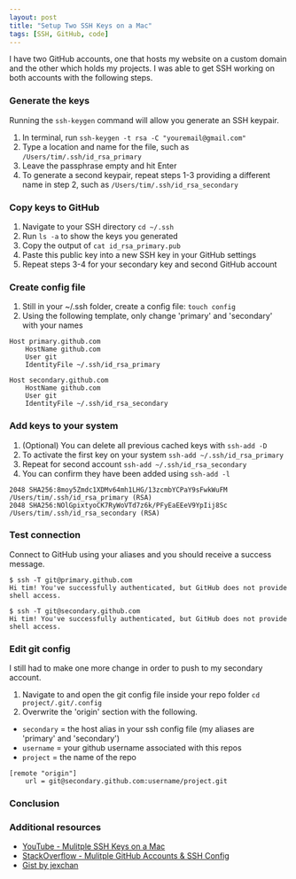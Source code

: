 ```yaml
---
layout: post
title: "Setup Two SSH Keys on a Mac"
tags: [SSH, GitHub, code]
---
```


I have two GitHub accounts, one that hosts my website on a custom domain and the other which holds my projects. I was able to get SSH working on both accounts with the following steps.

### Generate the keys

Running the `ssh-keygen` command will allow you generate an SSH keypair.

1. In terminal, run `ssh-keygen -t rsa -C "youremail@gmail.com"`
2. Type a location and name for the file, such as `/Users/tim/.ssh/id_rsa_primary`
3. Leave the passphrase empty and hit Enter
4. To generate a second keypair, repeat steps 1-3 providing a different name in step 2, such as `/Users/tim/.ssh/id_rsa_secondary`

### Copy keys to GitHub

1. Navigate to your SSH directory `cd ~/.ssh`
2. Run `ls -a` to show the keys you generated
3. Copy the output of `cat id_rsa_primary.pub`
4. Paste this public key into a new SSH key in your GitHub settings
5. Repeat steps 3-4 for your secondary key and second GitHub account

### Create config file

1. Still in your ~/.ssh folder, create a config file: `touch config`
2. Using the following template, only change 'primary' and 'secondary' with your names

```
Host primary.github.com
	HostName github.com
	User git
	IdentityFile ~/.ssh/id_rsa_primary

Host secondary.github.com
	HostName github.com
	User git
	IdentityFile ~/.ssh/id_rsa_secondary
```

### Add keys to your system

1. (Optional) You can delete all previous cached keys with `ssh-add -D`
2. To activate the first key on your system `ssh-add ~/.ssh/id_rsa_primary`
3. Repeat for second account `ssh-add ~/.ssh/id_rsa_secondary`
4. You can confirm they have been added using `ssh-add -l`

```
2048 SHA256:8moy5Zmdc1XDMv64mh1LHG/13zcmbYCPaY9sFwkWuFM /Users/tim/.ssh/id_rsa_primary (RSA)
2048 SHA256:NOlGpixtyoCK7RyWoVTd7z6k/PFyEaEEeV9YpIij8Sc /Users/tim/.ssh/id_rsa_secondary (RSA)
```

### Test connection

Connect to GitHub using your aliases and you should receive a success message.

```
$ ssh -T git@primary.github.com
Hi tim! You've successfully authenticated, but GitHub does not provide shell access.

$ ssh -T git@secondary.github.com
Hi tim! You've successfully authenticated, but GitHub does not provide shell access.
```

### Edit git config

I still had to make one more change in order to push to my secondary account.

1. Navigate to and open the git config file inside your repo folder `cd project/.git/.config`
2. Overwrite the 'origin' section with the following.

* `secondary` = the host alias in your ssh config file (my aliases are 'primary' and 'secondary')
* `username` = your github username associated with this repos
* `project` = the name of the repo

```
[remote "origin"]
	url = git@secondary.github.com:username/project.git
```

### Conclusion



### Additional resources

* [YouTube - Mulitple SSH Keys on a Mac](https://www.youtube.com/watch?v=9u4QPEMFK4A)
* [StackOverflow - Mulitple GitHub Accounts & SSH Config](https://stackoverflow.com/questions/3225862/multiple-github-accounts-ssh-config)
* [Gist by jexchan](https://gist.github.com/jexchan/2351996)
